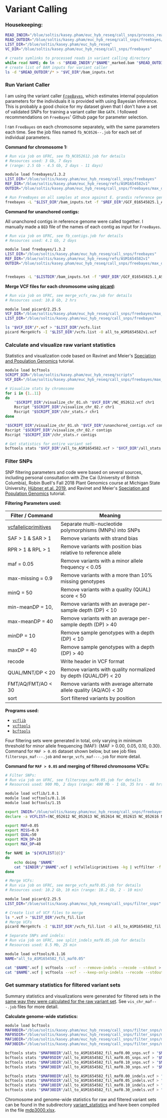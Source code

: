 # Variant Calling

### Housekeeping:
```bash
READ_INDIR="/blue/soltis/kasey.pham/euc_hyb_reseq/call_snps/process_reads/04.markdup"
READ_OUTDIR="/blue/soltis/kasey.pham/euc_hyb_reseq/call_snps/freebayes/reads"
LIST_DIR="/blue/soltis/kasey.pham/euc_hyb_reseq"
VC_DIR="/blue/soltis/kasey.pham/euc_hyb_reseq/call_snps/freebayes"

# create symlinks to processed reads in variant calling directory
while read NAME; do ln -s "$READ_INDIR"/"$NAME"_marked.bam "$READ_OUTDIR"/"$NAME"_marked.bam; done < "$LIST_DIR"/sample_ids.txt
# create list of BAM inputs for variant caller
ls -d "$READ_OUTDIR"/* > "$VC_DIR"/bam_inputs.txt
```

### Run Variant Caller
I am using the variant caller [`FreeBayes`](https://github.com/freebayes/freebayes), which estimates internal population parameters for the individuals it is provided with using Bayesian inference. This is probably a good choice for my dataset given that I don't have a set of validated SNPs for training a variant caller like `GATK`. I followed recommendations on `FreeBayes`' Github page for parameter selection.

I ran `FreeBayes` on each chromosome separately, with the same parameters each time. See the job files named `fb_NC0526--.job` for each set of individual parameters.

**Command for chromosome 1:**

```bash
# Run via job on UFRC, see fb_NC052612.job for details
# Resources used: 3 Gb, 7 days 
# (range: 2.5 Gb - 4.5 Gb, 2 days - 11 days)

module load freebayes/1.3.2
LIST_DIR="/blue/soltis/kasey.pham/euc_hyb_reseq/call_snps/freebayes"
REF_DIR="/blue/soltis/kasey.pham/euc_hyb_reseq/refs/ASM1654582v1"
OUTDIR="/blue/soltis/kasey.pham/euc_hyb_reseq/call_snps/freebayes/max_dp_3000"

# Run FreeBayes on all samples at once against E. grandis reference genome, call sites with a maximum depth of 3000
freebayes -L "$LIST_DIR"/bam_inputs.txt -f "$REF_DIR"/GCF_016545825.1_ASM1654582v1_genomic.fna -r NC_052612.1 -v "$OUTDIR"/NC_052612.vcf -g 3000
```

**Command for unanchored contigs:**

All unanchored contigs in reference genome were called together. I manually made a `BED` file of the names of each contig as input for `FreeBayes`.

```bash
# Run via job on UFRC, see fb_contigs.job for details
# Resources used: 4.1 Gb, 2 days 

module load freebayes/1.3.2
LIST_DIR="/blue/soltis/kasey.pham/euc_hyb_reseq/call_snps/freebayes"
REF_DIR="/blue/soltis/kasey.pham/euc_hyb_reseq/refs/ASM1654582v1"
OUTDIR="/blue/soltis/kasey.pham/euc_hyb_reseq/call_snps/freebayes/max_dp_3000"


freebayes -L "$LISTDIR"/bam_inputs.txt -f "$REF_DIR"/GCF_016545825.1_ASM1654582v1_genomic.fna -t "$LIST_DIR"/ASM1654582_unanchored_contigs.bed  -v "$OUTDIR"/unanchored_contigs.vcf
```

**Merge VCF files for each chromosome using [picard](https://gatk.broadinstitute.org/hc/en-us/articles/360036713331-MergeVcfs-Picard):**

```bash
# Run via job on UFRC, see merge_vcfs_raw.job for details
# Resources used: 10.8 Gb, 2 hrs 

module load picard/2.25.5
VCF_DIR="/blue/soltis/kasey.pham/euc_hyb_reseq/call_snps/freebayes/max_dp_3000"
LIST_DIR="/blue/soltis/kasey.pham/euc_hyb_reseq/call_snps/freebayes"

ls "$VCF_DIR"/*.vcf > "$LIST_DIR"/vcfs.list
picard MergeVcfs -I "$LIST_DIR"/vcfs.list -O all_to_ASM1654582v1.vcf
```

### Calculate and visualize raw variant statistics
Statistics and visualization code based on Ravinet and Meier's [Speciation and Population Genomics](https://speciationgenomics.github.io/) tutorial.

```bash
module load bcftools
SCRIPT_DIR="/blue/soltis/kasey.pham/euc_hyb_reseq/scripts"
VCF_DIR="/blue/soltis/kasey.pham/euc_hyb_reseq/call_snps/freebayes/max_dp_3000"

# Visualize stats by chromosome
for i in {1..11}
do
    "$SCRIPT_DIR"/visualize_chr_01.sh "$VCF_DIR"/NC_052612.vcf chr1
    Rscript "$SCRIPT_DIR"/visualize_chr_02.r chr1
    Rscript "$SCRIPT_DIR"/chr_stats.r chr1
done

"$SCRIPT_DIR"/visualize_chr_01.sh "$VCF_DIR"/unanchored_contigs.vcf contigs
Rscript "$SCRIPT_DIR"/visualize_chr_02.r contigs
Rscript "$SCRIPT_DIR"/chr_stats.r contigs

# Get statistics for entire variant set
bcftools stats "$VCF_DIR"/all_to_ASM1654582.vcf > "$VCF_DIR"/all_stats.txt
```

### Filter SNPs
SNP filtering parameters and code were based on several sources, including personal consultation with Zhe Cai (University of British Columbia), Robin Buell's Fall 2018 Plant Genomics course at Michigan State University, [Hübner et al. 2019](https://doi.org/10.1038/s41477-018-0329-0), and Ravinet and Meier's [Speciation and Population Genomics](https://speciationgenomics.github.io/) tutorial.

**Filtering Parameters used:**

| Filter / Command                            | Meaning                                                             |
| ------------------------------------------- | ------------------------------------------------------------------- |
| [vcfallelicprimitives](https://github.com/vcflib/vcflib/blob/master/doc/vcfallelicprimitives.md) | Separate multi-nucleotide polymorphisms (MNPs) into SNPs |
| SAF > 1 & SAR > 1                           | Remove variants with strand bias                                    |
| RPR > 1 & RPL > 1                           | Remove variants with position bias relative to reference allele     |
| maf = 0.05                                  | Remove variants with a minor allele frequency < 0.05                |
| max-missing = 0.9                           | Remove variants with a more than 10% missing genotypes              |
| minQ = 50                                   | Remove variants with a quality (QUAL) score < 50                    |
| min-meanDP = 10,                            | Remove variants with an average per-sample depth (DP) < 10          |
| max-meanDP = 40                             | Remove variants with an average per-sample depth (DP) > 40          |
| minDP = 10                                  | Remove sample genotypes with a depth (DP) < 10                      |
| maxDP = 40                                  | Remove sample genotypes with a depth (DP) > 40                      |
| recode                                      | Write header in VCF format                                          |
| QUAL/MNT/DP < 20                            | Remove variants with quality normalized by depth (QUAL/DP) < 20     |
| FMT/AQ/FMT/AO < 30                          | Remove variants with average alternate allele quality (AQ/AO) < 30  |
| sort                                        | Sort filtered variants by position                                  |

**Programs used:**

* [`vcflib`](https://github.com/vcflib/vcflib)
* [`vcftools`](https://vcftools.github.io)
* [`bcftools`](https://samtools.github.io/bcftools/bcftools.html)


Four filtering sets were generated in total, only varying in minimum threshold for minor allele frequencing (MAF): {MAF > 0.00, 0.05, 0.10, 0.30}. Command for `MAF > 0.05` dataset shown below, but see job files `filtersnps_maf---.job` and `merge_vcfs_maf---.job` for more detail.

**Command for `MAF > 0.05` and merging of filtered chromosome VCFs:**

```bash
# Filter SNPs:
# Run via job on UFRC, see filtersnps_maf0.05.job for details
# Resources used: 900 Mb, 2 days (range: 400 Mb - 1 Gb, 35 hrs - 48 hrs)

module load vcflib/1.0.1
module load vcftools/0.1.16
module load bcftools/1.15

export INDIR="/blue/soltis/kasey.pham/euc_hyb_reseq/call_snps/freebayes/max_dp_3000"
declare -a VCFLIST=(NC_052612 NC_052613 NC_052614 NC_052615 NC_052616 NC_052617 NC_052618 NC_052619 NC_052620 NC_052621 NC_052622 unanchored_contigs)

export MAF=0.05
export MISS=0.9
export QUAL=50
export MIN_DP=10
export MAX_DP=40

for NAME in "${VCFLIST[@]}"
do
    echo doing "$NAME"
    cat "$INDIR"/"$NAME".vcf | vcfallelicprimitives -kg | vcffilter -f "SAF > 1 & SAR > 1 & RPR > 1 & RPL > 1" | vcftools --vcf - --maf $MAF --max-missing $MISS --minQ $QUAL --min-meanDP $MIN_DP --max-meanDP $MAX_DP --minDP $MIN_DP --maxDP $MAX_DP --recode --stdout | bcftools view -e 'QUAL/FMT/DP<20 & FMT/QA/FMT/AO<30' -O v - | bcftools sort -O v - > "$NAME"_fil.vcf
done

# Merge VCFs:
# Run via job on UFRC, see merge_vcfs_maf0.05.job for details
# Resources used: 10.2 Gb, 10 min (range: 10.2 Gb, 2 - 10 min)

module load picard/2.25.5
LIST_DIR="/blue/soltis/kasey.pham/euc_hyb_reseq/call_snps/filter_snps"

# Create list of VCF files to merge
ls *.vcf > "$LIST_DIR"/vcfs_fil.list
# Merge VCFs
picard MergeVcfs -I "$LIST_DIR"/vcfs_fil.list -O all_to_ASM1654582_fil.vcf

# Separate SNPs and indels:
# Run via job on UFRC, see split_indels_maf0.05.job for details
# Resources used: 8.5 Mb, 25 min

module load vcftools/0.1.16
NAME="all_to_ASM1654582_fil_maf0.05"

cat "$NAME".vcf | vcftools --vcf - --remove-indels --recode --stdout > "$NAME"_snps.vcf
cat "$NAME".vcf | vcftools --vcf - --keep-only-indels --recode --stdout > "$NAME"_indels.vcf
```
### Get summary statistics for filtered variant sets

Summary statistics and visualizations were generated for filtered sets in the [same way they were calculated for the raw variant set](#calculate-and-visualize-raw-variant-statistics). See `vis_chr_maf---.job` files for more detail. 

**Calculate genome-wide statistics:**
```bash
module load bcftools
MAF00DIR="/blue/soltis/kasey.pham/euc_hyb_reseq/call_snps/filter_snps/maf0.00"
MAF05DIR="/blue/soltis/kasey.pham/euc_hyb_reseq/call_snps/filter_snps/maf0.05"
MAF10DIR="/blue/soltis/kasey.pham/euc_hyb_reseq/call_snps/filter_snps/maf0.10"
MAF30DIR="/blue/soltis/kasey.pham/euc_hyb_reseq/call_snps/filter_snps/maf0.30"

bcftools stats "$MAF00DIR"/all_to_ASM1654582_fil_maf0.00_snps.vcf > "$MAF00DIR"/all_fil_maf0.00_snp_stats.txt
bcftools stats "$MAF05DIR"/all_to_ASM1654582_fil_maf0.05_snps.vcf > "$MAF05DIR"/all_fil_maf0.05_snp_stats.txt
bcftools stats "$MAF10DIR"/all_to_ASM1654582_fil_maf0.10_snps.vcf > "$MAF10DIR"/all_fil_maf0.10_snp_stats.txt
bcftools stats "$MAF30DIR"/all_to_ASM1654582_fil_maf0.30_snps.vcf > "$MAF30DIR"/all_fil_maf0.30_snp_stats.txt

bcftools stats "$MAF00DIR"/all_to_ASM1654582_fil_maf0.00_indels.vcf > "$MAF00DIR"/all_fil_maf0.00_indel_stats.txt
bcftools stats "$MAF05DIR"/all_to_ASM1654582_fil_maf0.05_indels.vcf > "$MAF05DIR"/all_fil_maf0.05_indel_stats.txt
bcftools stats "$MAF10DIR"/all_to_ASM1654582_fil_maf0.10_indels.vcf > "$MAF10DIR"/all_fil_maf0.10_indel_stats.txt
bcftools stats "$MAF30DIR"/all_to_ASM1654582_fil_maf0.30_indels.vcf > "$MAF30DIR"/all_fil_maf0.30_indel_stats.txt
```

Chromosome and genome-wide statistics for raw and filtered variant sets can be found in the subdirectory [variant_statistics](https://github.com/kaseykhanhpham/eucalyptus-hybrid-resequencing/tree/main/03.var_calling/variant_statistics) and have been compiled in the file [mdp3000.xlsx](https://github.com/kaseykhanhpham/eucalyptus-hybrid-resequencing/blob/main/03.var_calling/variant_statistics/mdp3000.xlsx).

